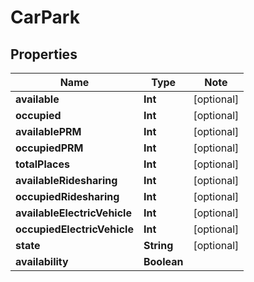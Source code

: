 # CarPark

## Properties

Name | Type | Note
---- | ---- | ----
**available** | **Int** | [optional] 
**occupied** | **Int** | [optional] 
**availablePRM** | **Int** | [optional] 
**occupiedPRM** | **Int** | [optional] 
**totalPlaces** | **Int** | [optional] 
**availableRidesharing** | **Int** | [optional] 
**occupiedRidesharing** | **Int** | [optional] 
**availableElectricVehicle** | **Int** | [optional] 
**occupiedElectricVehicle** | **Int** | [optional] 
**state** | **String** | [optional] 
**availability** | **Boolean** | 

